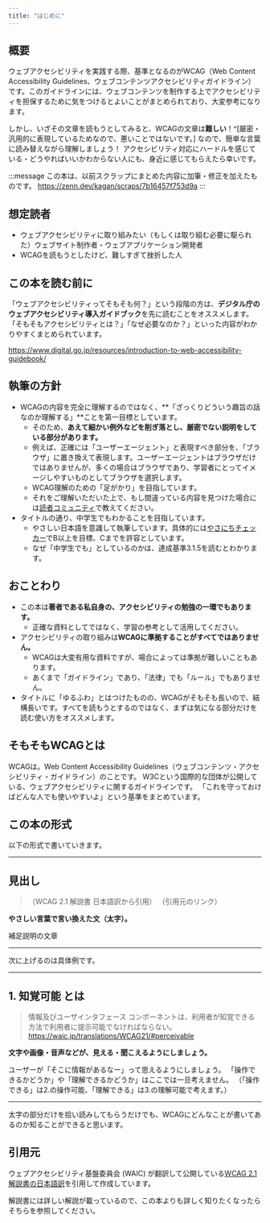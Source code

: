 ```yaml
---
title: "はじめに"
---
```


## 概要

ウェブアクセシビリティを実践する際、基準となるのがWCAG（Web Content Accessibility Guidelines、ウェブコンテンツアクセシビリティガイドライン）です。このガイドラインには、ウェブコンテンツを制作する上でアクセシビリティを担保するために気をつけるとよいことがまとめられており、大変参考になります。

しかし、いざその文章を読もうとしてみると、WCAGの文章は**難しい**！^[厳密・汎用的に表現しているためなので、悪いことではないです。]
なので、簡単な言葉に読み替えながら理解しましょう！
アクセシビリティ対応にハードルを感じている・どうやればいいかわからない人にも、身近に感じてもらえたら幸いです。

:::message
この本は、以前スクラップにまとめた内容に加筆・修正を加えたものです。
https://zenn.dev/kagan/scraps/7b16457f753d9a
:::

## 想定読者

- ウェブアクセシビリティに取り組みたい（もしくは取り組む必要に駆られた）ウェブサイト制作者・ウェブアプリケーション開発者
- WCAGを読もうとしたけど、難しすぎて挫折した人

## この本を読む前に

「ウェブアクセシビリティってそもそも何？」という段階の方は、**デジタル庁のウェブアクセシビリティ導入ガイドブック**を先に読むことをオススメします。
「そもそもアクセシビリティとは？」「なぜ必要なのか？」といった内容がわかりやすくまとめられています。

https://www.digital.go.jp/resources/introduction-to-web-accessibility-guidebook/


## 執筆の方針

- WCAGの内容を完全に理解するのではなく、**「ざっくりどういう趣旨の話なのか理解する」**ことを第一目標としています。
  - そのため、**あえて細かい例外などを削ぎ落とし、厳密でない説明をしている部分があります。**
  - 例えば、正確には「ユーザーエージェント」と表現すべき部分を、「ブラウザ」に置き換えて表現します。ユーザーエージェントはブラウザだけではありませんが、多くの場合はブラウザであり、学習者にとってイメージしやすいものとしてブラウザを選択します。
  - WCAG理解のための「足がかり」を目指しています。
  - それをご理解いただいた上で、もし間違っている内容を見つけた場合には[読者コミュニティ](https://zenn.dev/kagan/scraps/50bb555131bd3b)で教えてください。
- タイトルの通り、中学生でもわかることを目指しています。
  - やさしい日本語を意識して執筆しています。具体的には[やさにちチェッカー](http://www4414uj.sakura.ne.jp/Yasanichi1/nsindan/)でB以上を目標、Cまでを許容としています。
  - なぜ「中学生でも」としているのかは、達成基準3.1.5を読むとわかります。

## おことわり

- この本は**著者である私自身の、アクセシビリティの勉強の一環でもあります。**
  - 正確な資料としてではなく、学習の参考として活用してください。
- アクセシビリティの取り組みは**WCAGに準拠することがすべてではありません。**
  - WCAGは大変有用な資料ですが、場合によっては準拠が難しいこともあります。
  - あくまで「ガイドライン」であり、「法律」でも「ルール」でもありません。
- タイトルに「ゆるふわ」とはつけたものの、WCAGがそもそも長いので、結構長いです。すべてを読もうとするのではなく、まずは気になる部分だけを読む使い方をオススメします。

## そもそもWCAGとは

WCAGは。Web Content Accessibility Guidelines（ウェブコンテンツ・アクセシビリティ・ガイドライン）のことです。
W3Cという国際的な団体が公開している、ウェブアクセシビリティに関するガイドラインです。
「これを守っておけばどんな人でも使いやすいよ」という基準をまとめています。

## この本の形式

以下の形式で書いていきます。

---

## 見出し

>（WCAG 2.1 解説書 日本語訳から引用）
>（引用元のリンク）

**やさしい言葉で言い換えた文（太字）。**

補足説明の文章


---

次に上げるのは具体例です。

---

## 1. 知覚可能 とは

>情報及びユーザインタフェース コンポーネントは、利用者が知覚できる方法で利用者に提示可能でなければならない。
>https://waic.jp/translations/WCAG21/#perceivable

**文字や画像・音声などが、見える・聞こえるようにしましょう。**

ユーザーが「そこに情報があるなー」って思えるようにしましょう。
「操作できるかどうか」や「理解できるかどうか」はここでは一旦考えません。
（「操作できる」は2.の操作可能、「理解できる」は3.の理解可能で考えます。）

---

太字の部分だけを拾い読みしてもらうだけでも、WCAGにどんなことが書いてあるのか知ることができると思います。

## 引用元

ウェブアクセシビリティ基盤委員会 (WAIC) が翻訳して公開している[WCAG 2.1 解説書の日本語訳](https://waic.jp/translations/WCAG21/Understanding/)を引用して作成しています。

解説書には詳しい解説が載っているので、この本よりも詳しく知りたくなったらそちらを参照してください。